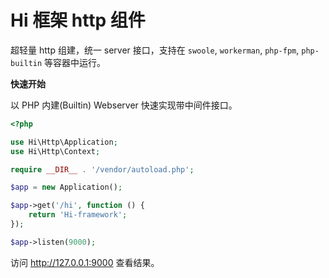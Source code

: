 # Hi 框架 http 组件

超轻量 http 组建，统一 server 接口，支持在 `swoole`, `workerman`, `php-fpm`, `php-builtin` 等容器中运行。

**快速开始**

以 PHP 内建(Builtin) Webserver 快速实现带中间件接口。

```php
<?php

use Hi\Http\Application;
use Hi\Http\Context;

require __DIR__ . '/vendor/autoload.php';

$app = new Application();

$app->get('/hi', function () {
    return 'Hi-framework';
});

$app->listen(9000);
```

访问 http://127.0.0.1:9000 查看结果。
